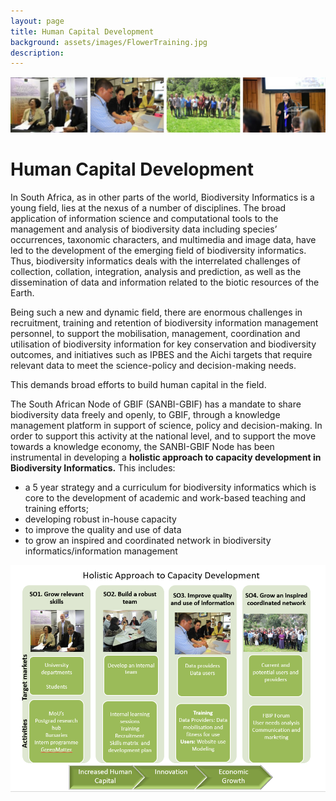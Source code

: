 ```yaml
---
layout: page
title: Human Capital Development
background: assets/images/FlowerTraining.jpg
description: 
---
```

![Banner](assets/images/HCD2.jpg)
# Human Capital Development
In South Africa, as in other parts of the world, Biodiversity Informatics is a young field, lies at the nexus of a number of disciplines. The broad application of information science and computational tools to the management and analysis of biodiversity data including species’ occurrences, taxonomic characters, and multimedia and image data, have led to the development of the emerging field of biodiversity informatics.  Thus, biodiversity informatics deals with the interrelated challenges of collection, collation, integration, analysis and prediction, as well as the dissemination of data and information related to the biotic resources of the Earth.
  
Being such a new and dynamic field, there are enormous challenges in recruitment, training and retention of biodiversity information management personnel, to
support the mobilisation, management, coordination and utilisation of biodiversity information for key conservation and biodiversity outcomes, and initiatives
such as IPBES and the Aichi targets that require relevant data to meet the science-policy and decision-making needs.

This demands broad efforts to build human capital in the field.

The South African Node of GBIF (SANBI-GBIF) has a mandate to share biodiversity data freely and openly, to GBIF, through a knowledge management platform in support 
of science, policy and decision-making.  In order to support this activity at the national level, and to support the move towards a knowledge economy, 
the SANBI-GBIF Node has been instrumental in developing a **holistic approach to capacity development in Biodiversity Informatics.**  This includes: 


- a 5 year strategy and a curriculum for biodiversity informatics which is core to the development of academic and work-based teaching and training efforts;
- developing robust in-house capacity
- to improve the quality and use of data
- to grow an inspired and coordinated network in biodiversity informatics/information management

![Holistic Approach to Capacity Development](assets/images/Holistic.jpg)
  





